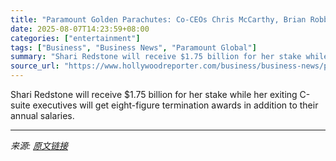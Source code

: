 ```yaml
---
title: "Paramount Golden Parachutes: Co-CEOs Chris McCarthy, Brian Robbins to Get $18 Million Payouts"
date: 2025-08-07T14:23:59+08:00
categories: ["entertainment"]
tags: ["Business", "Business News", "Paramount Global"]
summary: "Shari Redstone will receive $1.75 billion for her stake while her exiting C-suite executives will get eight-figure termination awards in addition to their annual salaries."
source_url: "https://www.hollywoodreporter.com/business/business-news/paramount-chris-mccarthy-brian-robbins-pay-1236339354/"
---
```


Shari Redstone will receive $1.75 billion for her stake while her exiting C-suite executives will get eight-figure termination awards in addition to their annual salaries.

---

*来源: [原文链接](https://www.hollywoodreporter.com/business/business-news/paramount-chris-mccarthy-brian-robbins-pay-1236339354/)*
